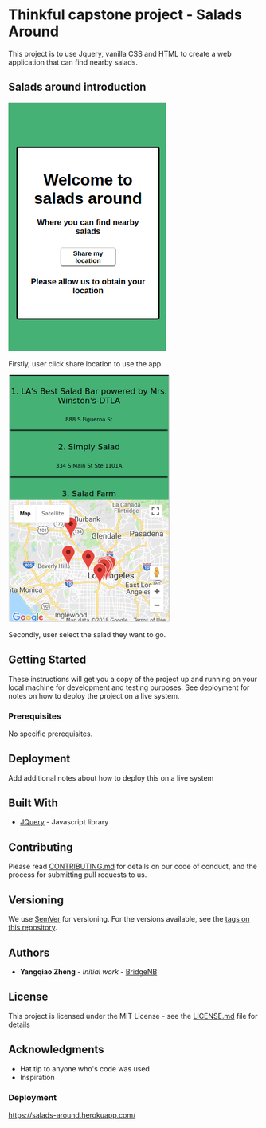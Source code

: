 # Thinkful capstone project - Salads Around

This project is to use Jquery, vanilla CSS and HTML to create a web application that can find nearby salads.

## Salads around introduction
![home_page](/asset/home_page.png "Home page")

Firstly, user click share location to use the app.

![application_page](/asset/application_page.png "Application page")

Secondly, user select the salad they want to go.

## Getting Started

These instructions will get you a copy of the project up and running on your local machine for development and testing purposes. See deployment for notes on how to deploy the project on a live system.

### Prerequisites

No specific prerequisites.

## Deployment

Add additional notes about how to deploy this on a live system

## Built With

* [JQuery](https://jquery.com/) - Javascript library

## Contributing

Please read [CONTRIBUTING.md](https://gist.github.com/PurpleBooth/b24679402957c63ec426) for details on our code of conduct, and the process for submitting pull requests to us.

## Versioning

We use [SemVer](http://semver.org/) for versioning. For the versions available, see the [tags on this repository](https://github.com/your/project/tags).

## Authors

* **Yangqiao Zheng** - *Initial work* - [BridgeNB](https://github.com/BridgeNB)

## License

This project is licensed under the MIT License - see the [LICENSE.md](LICENSE.md) file for details

## Acknowledgments

* Hat tip to anyone who's code was used
* Inspiration

### Deployment
https://salads-around.herokuapp.com/
